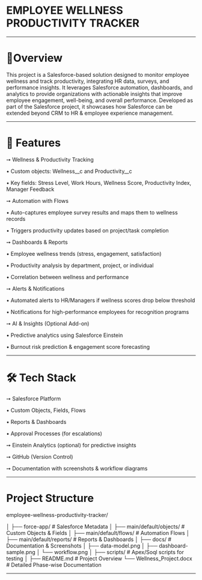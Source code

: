 # EMPLOYEE WELLNESS PRODUCTIVITY TRACKER
_______________________________________________________________________________________________
# 🚀Overview

This project is a Salesforce-based solution designed to monitor employee wellness and track productivity, integrating HR data, surveys, and performance insights. It leverages Salesforce automation, dashboards, and analytics to provide organizations with actionable insights that improve employee engagement, well-being, and overall performance.
Developed as part of the Salesforce project, it showcases how Salesforce can be extended beyond CRM to HR & employee experience management.
_______________________________________________________________________________________________
# 🎯 Features

➙ Wellness & Productivity Tracking

• Custom objects: Wellness__c and Productivity__c

• Key fields: Stress Level, Work Hours, Wellness Score, Productivity Index, Manager Feedback

➙ Automation with Flows

• Auto-captures employee survey results and maps them to wellness records

• Triggers productivity updates based on project/task completion

➙ Dashboards & Reports

• Employee wellness trends (stress, engagement, satisfaction)

• Productivity analysis by department, project, or individual

• Correlation between wellness and performance

➙ Alerts & Notifications

• Automated alerts to HR/Managers if wellness scores drop below threshold

• Notifications for high-performance employees for recognition programs

➙ AI & Insights (Optional Add-on)

• Predictive analytics using Salesforce Einstein

• Burnout risk prediction & engagement score forecasting 
_______________________________________________________________________________________________

# 🛠️ Tech Stack

➙ Salesforce Platform

  • Custom Objects, Fields, Flows

  • Reports & Dashboards

  • Approval Processes (for escalations)

➙ Einstein Analytics (optional) for predictive insights

➙ GitHub (Version Control)

➙ Documentation with screenshots & workflow diagrams 
_______________________________________________________________________________________________
# Project Structure

employee-wellness-productivity-tracker/

│
├── force-app/                   # Salesforce Metadata
│   ├── main/default/objects/    # Custom Objects & Fields
│   ├── main/default/flows/      # Automation Flows
│   ├── main/default/reports/    # Reports & Dashboards
│
├── docs/                        # Documentation & Screenshots
│   ├── data-model.png
│   ├── dashboard-sample.png
│   └── workflow.png
│
├── scripts/                     # Apex/Soql scripts for testing
│
├── README.md                    # Project Overview
└── Wellness_Project.docx        # Detailed Phase-wise Documentation
_______________________________________________________________________________________________

